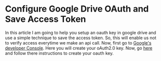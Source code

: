 # Configure Google Drive OAuth and Save Access Token
In this article I am going to help you setup an oauth key in google drive and use a simple technique  to save the access token. So, this will enable us not to verify access everytime we make an api call. 
Now, first go to [Google's developer Console](https://console.developers.google.com/). Here you will create your oAuth2.0 key. Now, go [here](https://developers.google.com/drive/api/v3/enable-drive-api) and follow there instructions to create your oauth key. 
